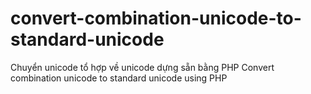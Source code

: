 # convert-combination-unicode-to-standard-unicode
Chuyển unicode tổ hợp về unicode dựng sẵn bằng PHP
Convert combination unicode to standard unicode using PHP
